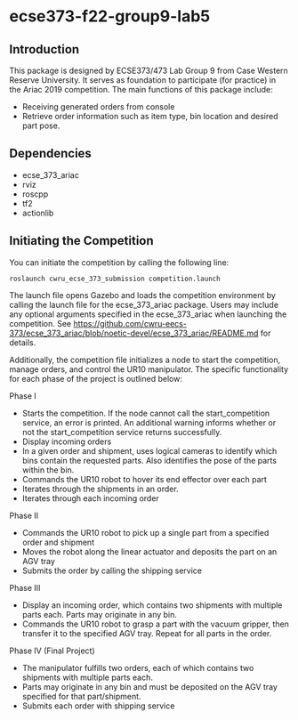 # ecse373-f22-group9-lab5
## Introduction
This package is designed by ECSE373/473 Lab Group 9 from Case Western Reserve University. It serves as foundation to participate (for practice) in the Ariac 2019
competition. The main functions of this package include:
- Receiving generated orders from console
- Retrieve order information such as item type, bin location and desired part pose.
## Dependencies
- ecse_373_ariac
- rviz
- roscpp
- tf2
- actionlib

## Initiating the Competition
You can initiate the competition by calling the following line:

	roslaunch cwru_ecse_373_submission competition.launch

The launch file opens Gazebo and loads the competition environment by calling the launch file for the ecse_373_ariac package. Users may include any optional arguments specified in the ecse_373_ariac when launching the competition. See https://github.com/cwru-eecs-373/ecse_373_ariac/blob/noetic-devel/ecse_373_ariac/README.md for details.

Additionally, the competition file initializes a node to start the competition, manage orders, and control the UR10 manipulator. The specific functionality for each phase of the project is outlined below:

Phase I
- Starts the competition. If the node cannot call the start_competition service, an error is printed. An additional warning informs whether or not the start_competition service returns successfully.
- Display incoming orders
- In a given order and shipment, uses logical cameras to identify which bins contain the requested parts. Also identifies the pose of the parts within the bin.
- Commands the UR10 robot to hover its end effector over each part
- Iterates through the shipments in an order.
- Iterates through each incoming order

Phase II
- Commands the UR10 robot to pick up a single part from a specified order and shipment
- Moves the robot along the linear actuator and deposits the part on an AGV tray
- Submits the order by calling the shipping service

Phase III
- Display an incoming order, which contains two shipments with multiple parts each. Parts may originate in any bin.
- Commands the UR10 robot to grasp a part with the vacuum gripper, then transfer it to the specified AGV tray. Repeat for all parts in the order.

Phase IV (Final Project)
- The manipulator fulfills two orders, each of which contains two shipments with multiple parts each. 
- Parts may originate in any bin and must be deposited on the AGV tray specified for that part/shipment.
- Submits each order with shipping service 

